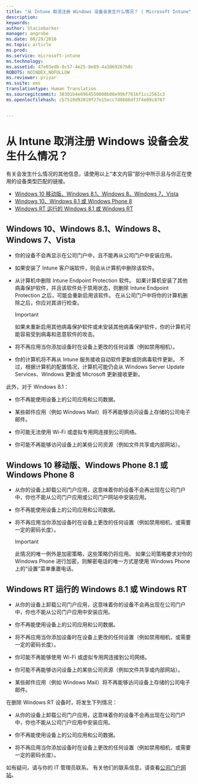 ```yaml
---
title: "从 Intune 取消注册 Windows 设备会发生什么情况？ | Microsoft Intune"
description: 
keywords: 
author: Staciebarker
manager: angrobe
ms.date: 08/29/2016
ms.topic: article
ms.prod: 
ms.service: microsoft-intune
ms.technology: 
ms.assetid: 47e03edb-0c57-4e25-8e89-4a1069267b8c
ROBOTS: NOINDEX,NOFOLLOW
ms.reviewer: priyar
ms.suite: ems
translationtype: Human Translation
ms.sourcegitcommit: 38301b4e6964550008b08e99bf7016f1cc2561c3
ms.openlocfilehash: cb7510d92019f27e15ecc7d8666df3f4e09c8707


---
```



# 从 Intune 取消注册 Windows 设备会发生什么情况？

有关会发生什么情况的其他信息，请使用以上“本文内容”部分中所示且与你正在使用的设备类型匹配的链接。

- [Windows 10 移动版、Windows 8.1、Windows 8、Windows 7、Vista](#windows-10-mobile--8-1,-windows-8,-windows-7,-vista)
- [Windows 10、Windows 8.1 或 Windows Phone 8](#windows-10--windows-8-1-or-windows-phone-8)
- [Windows RT 运行的 Windows 8.1 或 Windows RT](#windows-rt-running-windows-8-1-or-windows-rt)


## Windows 10、Windows 8.1、Windows 8、Windows 7、Vista

-   你的设备不会再显示在公司门户中，且不能再从公司门户中安装应用。

-   如果安装了 Intune 客户端软件，则会从计算机中删除该软件。

-   从计算机中删除 Intune Endpoint Protection 软件。 如果计算机安装了其他病毒保护软件，并且该软件处于禁用状态，则删除 Intune Endpoint Protection 之后，可能会重新启用该软件。 在从公司门户中将你的计算机删除之后，你应对其进行检查。

    > [!IMPORTANT]
    > 如果未重新启用其他病毒保护软件或未安装其他病毒保护软件，你的计算机可能容易受到病毒和恶意软件的攻击。

-   将不再应用当你添加设备时在设备上更改的任何设置（例如禁用相机）。

-   你的计算机将不再从 Intune 服务接收自动软件更新或防病毒软件更新。 不过，根据计算机的配置情况，计算机可能仍会从 Windows Server Update Services、Windows 更新或 Microsoft 更新接收更新。

此外，对于 Windows 8.1：

-   你不再能使用设备上的公司应用和公司数据。

-   某些邮件应用（例如 Windows Mail）将不再能够访问设备上存储的公司电子邮件。

-   你可能无法使用 Wi-Fi 或虚拟专用网连接到公司网络。

-   你可能不再能够访问设备上的某些公司资源（例如文件共享或内部网站）。

## Windows 10 移动版、Windows Phone 8.1 或 Windows Phone 8

-   从你的设备上卸载公司门户应用，这意味着你的设备不会再出现在公司门户中，你也不能从公司门户应用或公司门户网站中安装应用。

-   你不再能使用设备上的公司应用和公司数据。

-   将不再应用当你添加设备时在设备上更改的任何设置（例如禁用相机，或需要一定的密码长度）。

    > [!IMPORTANT]
    > 此情况的唯一例外是加密策略，这些策略仍将应用。 如果公司策略要求对你的 Windows Phone 进行加密，则解密电话的唯一方式是使用 Windows Phone 上的“设置”菜单重置电话。

## Windows RT 运行的 Windows 8.1 或 Windows RT

-   从你的设备上卸载公司门户应用，这意味着你的设备不会再出现在公司门户中，你也不能从公司门户应用中安装应用。

-   你不再能使用设备上的公司应用和公司数据。

-   将不再应用当你添加设备时在设备上更改的任何设置（例如禁用相机，或需要一定的密码长度）。

-   你可能不再能够使用 Wi-Fi 或虚拟专用网连接到公司网络。

-   你可能不再能够访问设备上的某些公司资源（例如文件共享或内部网站）。

-   某些邮件应用（例如 Windows Mail）将不再能够访问设备上存储的公司电子邮件。

在删除 Windows RT 设备时，将发生下列情况：

-   从你的设备上卸载公司门户应用，这意味着你的设备不会再出现在公司门户中，你也不能从公司门户应用中安装应用。

-   你不再能使用设备上的公司应用和公司数据。

-   将不再应用当你添加设备时在设备上更改的任何设置（例如禁用相机，或需要一定的密码长度）。

如有疑问，请与你的 IT 管理员联系。 有关他们的联系信息，请查看[公司门户网站](http://portal.manage.microsoft.com)。




<!--HONumber=Aug16_HO5-->


